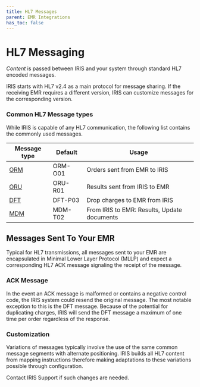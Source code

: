 ```yaml
---
title: HL7 Messages
parent: EMR Integrations
has_toc: false
---
```


# HL7 Messaging

*Content* is passed between IRIS and your system through standard HL7 encoded messages.

IRIS starts with HL7 v2.4 as a main protocol for message sharing.  If the receiving EMR requires a different version, IRIS can customize messages for the corresponding version. 

### Common HL7 Message types
While IRIS is capable of any HL7 communication, the following list contains the commonly used messages.

| Message type | Default | Usage
| -- | -- | -- |
| [ORM](/IntegrationDocumentation/docs/integration/ORM/TEC_005_Rev_C_Standard_Orders) | ORM-O01 | Orders sent from EMR to IRIS
| [ORU](/IntegrationDocumentation/docs/integration/ORU/TEC_007_Rev_C_Standard_Results) | ORU-R01 | Results sent from IRIS to EMR
| [DFT](/IntegrationDocumentation/docs/integration/DFT_Results/DFT_Results.md) | DFT-P03 | Drop charges to EMR from IRIS
| [MDM](/IntegrationDocumentation/docs/integration/MDM/MDM_Results) | MDM-T02 | From IRIS to EMR: Results, Update documents

## Messages Sent To Your EMR
Typical for HL7 transmissions, all messages sent to your EMR are encapsulated in Minimal Lower Layer Protocol (MLLP) and expect a corresponding HL7 ACK message signaling the receipt of the message.  

### ACK Message
In the event an ACK message is malformed or contains a negative control code, the IRIS system could resend the original message.  The most notable exception to this is the DFT message. Because of the potential for duplicating charges, IRIS will send the DFT message a maximum of one time per order regardless of the response.

### Customization
Variations of messages typically involve the use of the same common message segments with alternate positioning.  IRIS builds all HL7 content from mapping instructions therefore making adaptations to these variations possible through configuration.  

Contact IRIS Support if such changes are needed. 